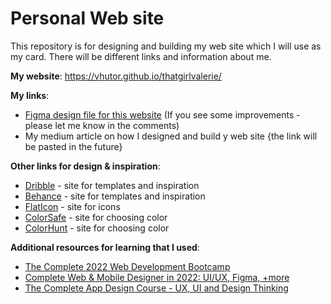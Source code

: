 # Personal Web site

This repository is for designing and building my web site which I will use as my card. There will be different links and information about me.

**My website**: https://vhutor.github.io/thatgirlvalerie/

**My links**:
- [Figma design file for this website](https://www.figma.com/file/S9X1xihuopxbcFh4rz50HN/Valerie-Website?node-id=0%3A1) (If you see some improvements - please let me know in the comments)
- My medium article on how I designed and build y web site {the link will be pasted in the future}

**Other links for design & inspiration**:
- [Dribble](https://dribbble.com/) - site for templates and inspiration 
- [Behance](https://www.behance.net/) - site for templates and inspiration
- [FlatIcon](https://www.flaticon.com/) - site for icons
- [ColorSafe](http://colorsafe.co/) - site for choosing color
- [ColorHunt](https://colorhunt.co/) - site for choosing color

**Additional resources for learning that I used**:
- [The Complete 2022 Web Development Bootcamp](https://www.udemy.com/course/the-complete-web-development-bootcamp/)
- [Complete Web & Mobile Designer in 2022: UI/UX, Figma, +more](https://www.udemy.com/course/complete-web-designer-mobile-designer-zero-to-mastery/)
- [The Complete App Design Course - UX, UI and Design Thinking](https://www.udemy.com/course/the-complete-app-design-course-ux-and-ui-design/)

